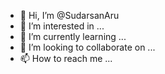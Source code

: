 - 👋 Hi, I’m @SudarsanAru
- 👀 I’m interested in ...
- 🌱 I’m currently learning ...
- 💞️ I’m looking to collaborate on ...
- 📫 How to reach me ...

<!---
SudarsanAru/SudarsanAru is a ✨ special ✨ repository because its `README.md` (this file) appears on your GitHub profile.
You can click the Preview link to take a look at your changes.
--->
